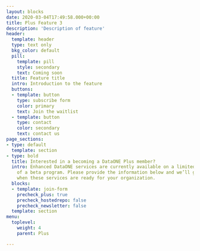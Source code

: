 ```yaml
---
layout: blocks
date: 2020-03-04T17:49:58.000+00:00
title: Plus Feature 3
description: 'Description of feature'
header:
  template: header
  type: text only
  bkg_color: default
  pill:
    template: pill
    style: secondary
    text: Coming soon
  title: Feature title
  intro: Introduction to the feature
  buttons:
  - template: button
    type: subscribe form
    color: primary
    text: Join the waitlist
  - template: button
    type: contact
    color: secondary
    text: contact us
page_sections:
- type: default
  template: section
- type: bold
  title: Interested in a becoming a DataONE Plus member?
  intro: Enhanced DataONE services are currently available on a limited basis as part
    of a beta program. Please provide the information below and we’ll get in touch
    when these services are ready for your organization.
  blocks:
  - template: join-form
    precheck_plus: true
    precheck_hostedrepo: false
    precheck_newsletter: false
  template: section
menu:
  toplevel:
    weight: 4
    parent: Plus

---
```

